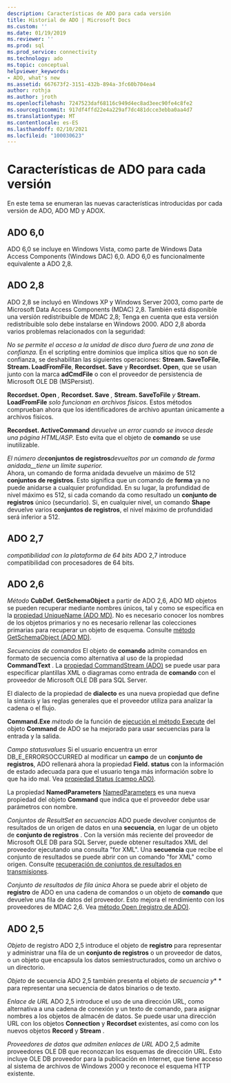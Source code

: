 ```yaml
---
description: Características de ADO para cada versión
title: Historial de ADO | Microsoft Docs
ms.custom: ''
ms.date: 01/19/2019
ms.reviewer: ''
ms.prod: sql
ms.prod_service: connectivity
ms.technology: ado
ms.topic: conceptual
helpviewer_keywords:
- ADO, what's new
ms.assetid: 667673f2-3151-432b-894a-3fc60b704ea4
author: rothja
ms.author: jroth
ms.openlocfilehash: 7247523daf68116c949d4ec8ad3eec90fe4c8fe2
ms.sourcegitcommit: 917df4ffd22e4a229af7dc481dcce3ebba0aa4d7
ms.translationtype: MT
ms.contentlocale: es-ES
ms.lasthandoff: 02/10/2021
ms.locfileid: "100030623"
---
```

# <a name="ado-features-for-each-release"></a>Características de ADO para cada versión

En este tema se enumeran las nuevas características introducidas por cada versión de ADO, ADO MD y ADOX.

## <a name="ado-60"></a>ADO 6,0

ADO 6,0 se incluye en Windows Vista, como parte de Windows Data Access Components (Windows DAC) 6,0. ADO 6,0 es funcionalmente equivalente a ADO 2,8.

## <a name="ado-28"></a>ADO 2,8

ADO 2,8 se incluyó en Windows XP y Windows Server 2003, como parte de Microsoft Data Access Components (MDAC) 2,8. También está disponible una versión redistribuible de MDAC 2,8; Tenga en cuenta que esta versión redistribuible solo debe instalarse en Windows 2000. ADO 2,8 aborda varios problemas relacionados con la seguridad:

*No se permite el acceso a la unidad de disco duro fuera de una zona de confianza.*
En el scripting entre dominios que implica sitios que no son de confianza, se deshabilitan las siguientes operaciones: **Stream. SaveToFile**, **Stream. LoadFromFile**, **Recordset. Save** y **Recordset. Open**, que se usan junto con la marca **adCmdFile** o con el proveedor de persistencia de Microsoft OLE DB (MSPersist).

**Recordset. Open** _,_  **Recordset. Save** _,_  **Stream. SaveToFile** _y_  **Stream. LoadFromFile**  _solo funcionan en archivos físicos._
Estos métodos comprueban ahora que los identificadores de archivo apuntan únicamente a archivos físicos.

**Recordset. ActiveCommand**  _devuelve un error cuando se invoca desde una página HTML/ASP._
Esto evita que el objeto de **comando** se use inutilizable.

_El número de_**conjuntos de registros**_devueltos por un comando de forma anidada__tiene un límite superior._        
Ahora, un comando de forma anidada devuelve un máximo de 512 **conjuntos de registros**. Esto significa que un comando de **forma** ya no puede anidarse a cualquier profundidad. En su lugar, la profundidad de nivel máximo es 512, si cada comando da como resultado un **conjunto de registros** único (secundario). Si, en cualquier nivel, un comando **Shape** devuelve varios **conjuntos de registros**, el nivel máximo de profundidad será inferior a 512.

## <a name="ado-27"></a>ADO 2,7

*compatibilidad con la plataforma de 64 bits* ADO 2,7 introduce compatibilidad con procesadores de 64 bits.

## <a name="ado-26"></a>ADO 2,6

_Método_ **CubDef. GetSchemaObject** a partir de ADO 2,6, ADO MD objetos se pueden recuperar mediante nombres únicos, tal y como se especifica en la [propiedad UniqueName (ADO MD)](../reference/ado-md-api/uniquename-property-ado-md.md).   No es necesario conocer los nombres de los objetos primarios y no es necesario rellenar las colecciones primarias para recuperar un objeto de esquema. Consulte [método GetSchemaObject (ADO MD)](../reference/ado-md-api/getschemaobject-method-ado-md.md).

*Secuencias de comandos* El objeto de **comando** admite comandos en formato de secuencia como alternativa al uso de la propiedad **CommandText** . La [propiedad CommandStream (ADO)](../reference/ado-api/commandstream-property-ado.md) se puede usar para especificar plantillas XML o diagramas como entrada de **comando** con el proveedor de Microsoft OLE DB para SQL Server.

El dialecto de la propiedad de **dialecto** 
 [](../reference/ado-api/dialect-property.md) es una nueva propiedad que define la sintaxis y las reglas generales que el proveedor utiliza para analizar la cadena o el flujo.  

**Command.Exe**  _método_ de la función de [ejecución el método Execute](../reference/ado-api/execute-method-ado-command.md) del objeto **Command** de ADO se ha mejorado para usar secuencias para la entrada y la salida.

*Campo statusvalues* Si el usuario encuentra un error DB_E_ERRORSOCCURRED al modificar un **campo** de un **conjunto de registros**, ADO rellenará ahora la propiedad **Field. status** con la información de estado adecuada para que el usuario tenga más información sobre lo que ha ido mal. Vea [propiedad Status (campo ADO)](../reference/ado-api/status-property-ado-field.md).

La propiedad **NamedParameters** 
 [NamedParameters](../reference/ado-api/namedparameters-property-ado.md) es una nueva propiedad del objeto **Command** que indica que el proveedor debe usar parámetros con nombre.  

*Conjuntos de ResultSet en secuencias* ADO puede devolver conjuntos de resultados de un origen de datos en una **secuencia**, en lugar de un objeto de **conjunto de registros** . Con la versión más reciente del proveedor de Microsoft OLE DB para SQL Server, puede obtener resultados XML del proveedor ejecutando una consulta "for XML". Una **secuencia** que recibe el conjunto de resultados se puede abrir con un comando "for XML" como origen. Consulte [recuperación de conjuntos de resultados en transmisiones](./data/retrieving-resultsets-into-streams.md).

*Conjunto de resultados de fila única* Ahora se puede abrir el objeto de **registro** de ADO en una cadena de comandos o un objeto de **comando** que devuelve una fila de datos del proveedor. Esto mejora el rendimiento con los proveedores de MDAC 2,6. Vea [método Open (registro de ADO)](../reference/ado-api/open-method-ado-record.md).

## <a name="ado-25"></a>ADO 2,5

 _Objeto_ de registro ADO 2,5 introduce el objeto de **registro** para representar y administrar una fila de un **conjunto de registros** o un proveedor de datos, o un objeto que encapsula los datos semiestructurados, como un archivo o un directorio.

 _Objeto_ de secuencia ADO 2,5 también presenta el objeto *de secuencia y** * para representar una secuencia de datos binarios o de texto.

*Enlace de URL* ADO 2,5 introduce el uso de una dirección URL, como alternativa a una cadena de conexión y un texto de comando, para asignar nombres a los objetos de almacén de datos. Se puede usar una dirección URL con los objetos **Connection** y **Recordset** existentes, así como con los nuevos objetos **Record** y **Stream** .

*Proveedores de datos que admiten enlaces de URL* ADO 2,5 admite proveedores OLE DB que reconozcan los esquemas de dirección URL. Esto incluye OLE DB proveedor para la publicación en Internet, que tiene acceso al sistema de archivos de Windows 2000 y reconoce el esquema HTTP existente.
